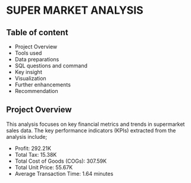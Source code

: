 # SUPER MARKET ANALYSIS

## Table of content
- Project Overview
- Tools used
- Data preparations
- SQL questions and command
- Key insight
- Visualization
- Further enhancements
- Recommendation

## Project Overview
This analysis focuses on key financial metrics and trends in supermarket sales data. The key performance indicators (KPIs) extracted from the analysis include;
- Profit: 292.21K
- Total Tax: 15.38K
- Total Cost of Goods (COGs): 307.59K
- Total Unit Price: 55.67K
- Average Transaction Time: 1.64 minutes
